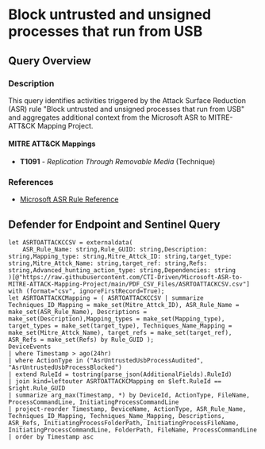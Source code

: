 # Block untrusted and unsigned processes that run from USB

## Query Overview

### Description
This query identifies activities triggered by the Attack Surface Reduction (ASR) rule "Block untrusted and unsigned processes that run from USB" and aggregates additional context from the Microsoft ASR to MITRE-ATT&CK Mapping Project.

#### MITRE ATT&CK Mappings
- **T1091** - *Replication Through Removable Media* (Technique)
				
### References
- [Microsoft ASR Rule Reference](https://learn.microsoft.com/en-us/defender-endpoint/attack-surface-reduction-rules-reference#block-untrusted-and-unsigned-processes-that-run-from-usb)

## Defender for Endpoint and Sentinel Query

```kusto
let ASRTOATTACKCCSV = externaldata(
    ASR_Rule_Name: string,Rule_GUID: string,Description: string,Mapping_type: string,Mitre_Attck_ID: string,target_type: string,Mitre_Attck_Name: string,target_ref: string,Refs: string,Advanced_hunting_action_type: string,Dependencies: string
)[@"https://raw.githubusercontent.com/CTI-Driven/Microsoft-ASR-to-MITRE-ATTACK-Mapping-Project/main/PDF_CSV_Files/ASRTOATTACKCSV.csv"]
with (format="csv", ignoreFirstRecord=True);
let ASRTOATTACKCMapping = ( ASRTOATTACKCCSV | summarize Techniques_ID_Mapping = make_set(Mitre_Attck_ID), ASR_Rule_Name = make_set(ASR_Rule_Name), Descriptions = make_set(Description),Mapping_types = make_set(Mapping_type), target_types = make_set(target_type), Techniques_Name_Mapping = make_set(Mitre_Attck_Name), target_refs = make_set(target_ref), ASR_Refs = make_set(Refs) by Rule_GUID );
DeviceEvents
| where Timestamp > ago(24hr)
| where ActionType in ("AsrUntrustedUsbProcessAudited", "AsrUntrustedUsbProcessBlocked")
| extend RuleId = tostring(parse_json(AdditionalFields).RuleId)
| join kind=leftouter ASRTOATTACKCMapping on $left.RuleId == $right.Rule_GUID
| summarize arg_max(Timestamp, *) by DeviceId, ActionType, FileName, ProcessCommandLine, InitiatingProcessCommandLine
| project-reorder Timestamp, DeviceName, ActionType, ASR_Rule_Name, Techniques_ID_Mapping, Techniques_Name_Mapping, Descriptions, ASR_Refs, InitiatingProcessFolderPath, InitiatingProcessFileName, InitiatingProcessCommandLine, FolderPath, FileName, ProcessCommandLine
| order by Timestamp asc 
